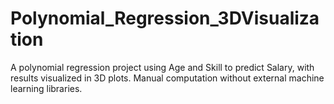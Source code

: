 # Polynomial_Regression_3DVisualization
A polynomial regression project using Age and Skill to predict Salary, with results visualized in 3D plots. Manual computation without external machine learning libraries.
